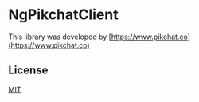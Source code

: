 # NgPikchatClient

This library was developed by [https://www.pikchat.co](https://www.pikchat.co) 

## License

[MIT](/LICENSE)